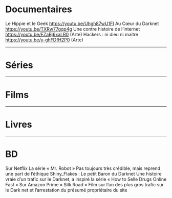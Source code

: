 # Documentaires

Le Hippie et le Geek
https://youtu.be/Uhgh87wU1FI
Au Cœur du Darknet
https://youtu.be/TXRw77gqp4g
Une contre histoire de l’internet
https://youtu.be/FZaBj6xaLR0 (Arte)
Hackers : ni dieu ni maitre
https://youtu.be/y-ghFDfH2P0 (Arte)

---

# Séries

---

# Films

---

# Livres

---

# BD

Sur Netflix
La série « Mr. Robot »
Pas toujours très crédible, mais reprend une part de l’éthique
Shiny_Flakes : Le petit Baron du Darknet
Une histoire vraie d’un trafic sur le Darknet, a inspiré la série « How to Selle Drugs Online Fast »
Sur Amazon Prime
« Silk Road »
Film sur l’un des plus gros trafic sur le Dark net et l’arrestation du présumé propriétaire du site

